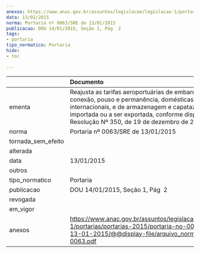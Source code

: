```yaml
---
anexos: https://www.anac.gov.br/assuntos/legislacao/legislacao-1/portarias/portarias-2015/portaria-no-0063-sre-de-13-01-2015/@@display-file/arquivo_norma/PA2015-0063.pdf
data: 13/01/2015
norma: Portaria nº 0063/SRE de 13/01/2015
publicacao: DOU 14/01/2015, Seção 1, Pág  2
tags:
- portaria
tipo_normatico: Portaria
hide: 
- toc 
 
---
```


|                    | Documento                                                                                                                                                                                                                                          |
|:-------------------|:---------------------------------------------------------------------------------------------------------------------------------------------------------------------------------------------------------------------------------------------------|
| ementa             | Reajusta as tarifas aeroportuárias de embarque, conexão, pouso e permanência, domésticas e internacionais, e de armazenagem e capatazia da carga importada ou a ser exportada, conforme disposto pela Resolução Nº 350, de 19 de dezembro de 2014. |
| norma              | Portaria nº 0063/SRE de 13/01/2015                                                                                                                                                                                                                 |
| tornada_sem_efeito |                                                                                                                                                                                                                                                    |
| alterada           |                                                                                                                                                                                                                                                    |
| data               | 13/01/2015                                                                                                                                                                                                                                         |
| outros             |                                                                                                                                                                                                                                                    |
| tipo_normatico     | Portaria                                                                                                                                                                                                                                           |
| publicacao         | DOU 14/01/2015, Seção 1, Pág  2                                                                                                                                                                                                                    |
| revogada           |                                                                                                                                                                                                                                                    |
| em_vigor           |                                                                                                                                                                                                                                                    |
| anexos             | https://www.anac.gov.br/assuntos/legislacao/legislacao-1/portarias/portarias-2015/portaria-no-0063-sre-de-13-01-2015/@@display-file/arquivo_norma/PA2015-0063.pdf                                                                                  |